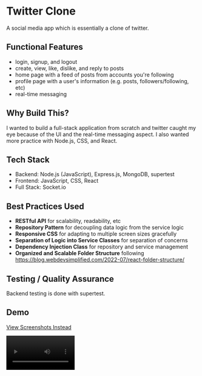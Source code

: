 # Twitter Clone

A social media app which is essentially a clone of twitter.

## Functional Features

- login, signup, and logout
- create, view, like, dislike, and reply to posts
- home page with a feed of posts from accounts you're following
- profile page with a user's information (e.g. posts, followers/following, etc)
- real-time messaging

## Why Build This?

I wanted to build a full-stack application from scratch and twitter caught my eye because of the UI and the real-time messaging aspect. I also wanted more practice with Node.js, CSS, and React.

## Tech Stack

- Backend: Node.js (JavaScript), Express.js, MongoDB, supertest
- Frontend: JavaScript, CSS, React
- Full Stack: Socket.io

## Best Practices Used

- **RESTful API** for scalability, readability, etc
- **Repository Pattern** for decoupling data logic from the service logic
- **Responsive CSS** for adapting to multiple screen sizes gracefully
- **Separation of Logic into Service Classes** for separation of concerns
- **Dependency Injection Class** for repository and service management
- **Organized and Scalable Folder Structure** following https://blog.webdevsimplified.com/2022-07/react-folder-structure/

## Testing / Quality Assurance

Backend testing is done with supertest.

## Demo

[View Screenshots Instead](https://github.com/herougo/twitter-clone/blob/main/demo/screenshot/README.md)

<video src='https://raw.githubusercontent.com/herougo/twitter-clone/refs/heads/main/demo/twitter-demo-v3.mp4' width=180/>
